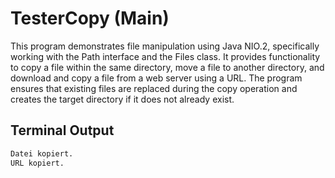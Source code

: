# TesterCopy (Main)

This program demonstrates file manipulation using Java NIO.2, specifically working with the Path interface and the Files class. It provides functionality to copy a file within the same directory, move a file to another directory, and download and copy a file from a web server using a URL. The program ensures that existing files are replaced during the copy operation and creates the target directory if it does not already exist.

## Terminal Output

```bash
Datei kopiert.
URL kopiert.
```
